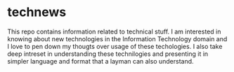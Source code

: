 # technews
This repo contains information related to technical stuff. I am interested in knowing about new technologies in the Information Technology domain and I love to pen down my thougts over usage of these techologies. I also take deep intreset in understanding these technilogies and presenting it in simpler language and format that a layman can also understand.

